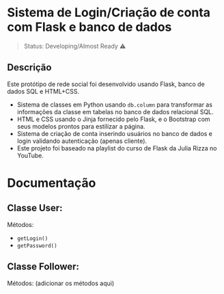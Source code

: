 # Sistema de Login/Criação de conta com Flask e banco de dados

> Status: Developing/Almost Ready ⚠️

## Descrição
Este protótipo de rede social foi desenvolvido usando Flask, banco de dados SQL e HTML+CSS.

- Sistema de classes em Python usando `db.column` para transformar as informações da classe em tabelas no banco de dados relacional SQL.
- HTML e CSS usando o Jinja fornecido pelo Flask, e o Bootstrap com seus modelos prontos para estilizar a página.
- Sistema de criação de conta inserindo usuários no banco de dados e login validando autenticação (apenas cliente).
- Este projeto foi baseado na playlist do curso de Flask da Julia Rizza no YouTube.

# Documentação

## Classe User:
Métodos:
- `getLogin()`
- `getPassword()`

## Classe Follower:
Métodos: (adicionar os métodos aqui)
